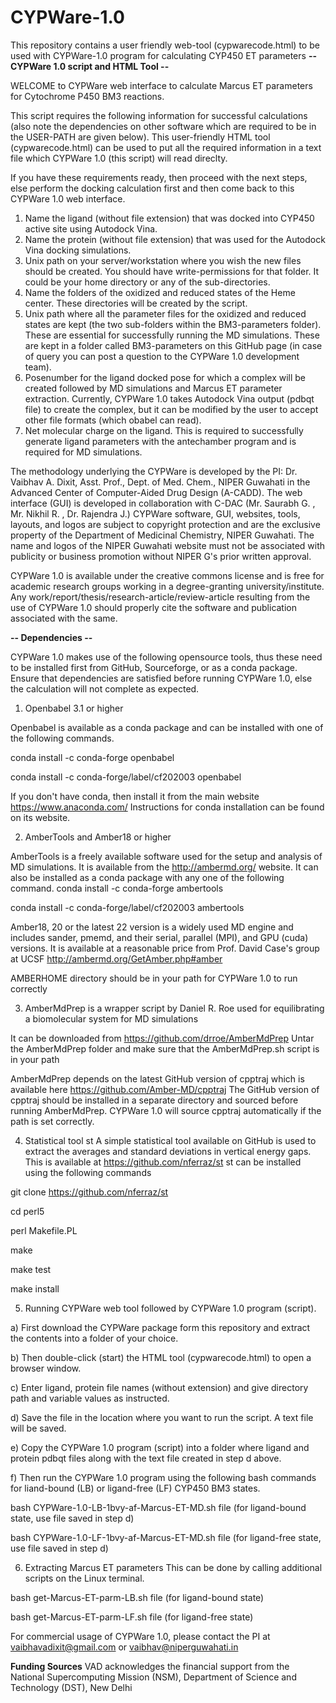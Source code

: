 # CYPWare-1.0
This repository contains a user friendly web-tool (cypwarecode.html) to be used with CYPWare-1.0 program for calculating CYP450 ET parameters
**-- CYPWare 1.0 script and HTML Tool --**

WELCOME to CYPWare web interface to calculate Marcus ET parameters for Cytochrome P450 BM3 reactions.

This script requires the following information for successful calculations (also note the dependencies on other software which are required to be in the USER-PATH are given below).
This user-friendly HTML tool (cypwarecode.html) can be used to put all the required information in a text file which CYPWare 1.0 (this script) will read direclty.

If you have these requirements ready, then proceed with the next steps, else perform the docking calculation first and then come back to this CYPWare 1.0 web interface.

1) Name the ligand (without file extension) that was docked into CYP450 active site using Autodock Vina.
2) Name the protein (without file extension) that was used for the Autodock Vina docking simulations.
3) Unix path on your server/workstation where you wish the new files should be created. You should have write-permissions for that folder. It could be your home directory or any of the sub-directories.
4) Name the folders of the oxidized and reduced states of the Heme center. These directories will be created by the script.
5) Unix path where all the parameter files for the oxidized and reduced states are kept (the two sub-folders within the BM3-parameters folder). These are essential for successfully running the MD simulations. These are kept in a folder called BM3-parameters on this GitHub page (in case of query you can post a question to the CYPWare 1.0 development team).
6) Posenumber for the ligand docked pose for which a complex will be created followed by MD simulations and Marcus ET parameter extraction. Currently, CYPWare 1.0 takes Autodock Vina output (pdbqt file) to create the complex, but it can be modified by the user to accept other file formats (which obabel can read).
7) Net molecular charge on the ligand. This is required to successfully generate ligand parameters with the antechamber program and is required for MD simulations.

The methodology underlying the CYPWare is developed by the PI: Dr. Vaibhav A. Dixit, Asst. Prof., Dept. of Med. Chem., NIPER Guwahati in the Advanced Center of Computer-Aided Drug Design (A-CADD). The web interface (GUI) is developed in collaboration with C-DAC (Mr. Saurabh G. , Mr. Nikhil R. , Dr. Rajendra J.)
CYPWare software, GUI, websites, tools, layouts, and logos are subject to copyright protection and are the exclusive property of the Department of Medicinal Chemistry, NIPER Guwahati. The name and logos of the NIPER Guwahati website must not be associated with publicity or business promotion without NIPER G's prior written approval.

CYPWare 1.0 is available under the creative commons license and is free for academic research groups working in a degree-granting university/institute.
Any work/report/thesis/research-article/review-article resulting from the use of CYPWare 1.0 should properly cite the software and publication associated with the same.

**-- Dependencies --**

CYPWare 1.0 makes use of the following opensource tools, thus these need to be installed first from GitHub, Sourceforge, or as a conda package.
Ensure that dependencies are satisfied before running CYPWare 1.0, else the calculation will not complete as expected.

1) Openbabel 3.1 or higher

Openbabel is available as a conda package and can be installed with one of the following commands.

conda install -c conda-forge openbabel

conda install -c conda-forge/label/cf202003 openbabel

If you don't have conda, then install it from the main website https://www.anaconda.com/
Instructions for conda installation can be found on its website.

2) AmberTools and Amber18 or higher


AmberTools is a freely available software used for the setup and analysis of MD simulations. It is available from the http://ambermd.org/ website. It can also be installed as a conda package with any one of the following command.
conda install -c conda-forge ambertools

conda install -c conda-forge/label/cf202003 ambertools

Amber18, 20 or the latest 22 version is a widely used MD engine and includes sander, pmemd, and their serial, parallel (MPI), and GPU (cuda) versions.
It is available at a reasonable price from Prof. David Case's group at UCSF http://ambermd.org/GetAmber.php#amber

AMBERHOME directory should be in your path for CYPWare 1.0 to run correctly

3) AmberMdPrep is a wrapper script by Daniel R. Roe used for equilibrating a biomolecular system for MD simulations

It can be downloaded from https://github.com/drroe/AmberMdPrep
Untar the AmberMdPrep folder and make sure that the AmberMdPrep.sh script is in your path

AmberMdPrep depends on the latest GitHub version of cpptraj which is available here https://github.com/Amber-MD/cpptraj
The GitHub version of cpptraj should be installed in a separate directory and sourced before running AmberMdPrep. CYPWare 1.0 will source cpptraj automatically if the path is set correctly.

4) Statistical tool st
A simple statistical tool available on GitHub is used to extract the averages and standard deviations in vertical energy gaps.
This is available at https://github.com/nferraz/st
st can be installed using the following commands

git clone https://github.com/nferraz/st

cd perl5

perl Makefile.PL

make

make test

make install

5) Running CYPWare web tool followed by CYPWare 1.0 program (script).

a) First download the CYPWare package form this repository and extract the contents into a folder of your choice.

b) Then double-click (start) the HTML tool (cypwarecode.html) to open a browser window.

c) Enter ligand, protein file names (without extension) and give directory path and variable values as instructed.

d) Save the file in the location where you want to run the script.  A text file will be saved.

e) Copy the CYPWare 1.0 program (script) into a folder where ligand and protein pdbqt files along with the text file created in step d above.

f) Then run the CYPWare 1.0 program using the following bash commands for liand-bound (LB) or ligand-free (LF) CYP450 BM3 states.

bash CYPWare-1.0-LB-1bvy-af-Marcus-ET-MD.sh file (for ligand-bound state, use file saved in step d)

bash CYPWare-1.0-LF-1bvy-af-Marcus-ET-MD.sh file (for ligand-free state, use file saved in step d)

6) Extracting Marcus ET parameters
This can be done by calling additional scripts on the Linux terminal.

bash get-Marcus-ET-parm-LB.sh file (for ligand-bound state)

bash get-Marcus-ET-parm-LF.sh file (for ligand-free state)

For commercial usage of CYPWare 1.0, please contact the PI at vaibhavadixit@gmail.com or vaibhav@niperguwahati.in

**Funding Sources**
VAD acknowledges the financial support from the National Supercomputing Mission (NSM), Department of Science and Technology (DST), New Delhi 

